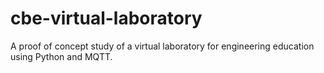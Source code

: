 # cbe-virtual-laboratory
A proof of concept study of a virtual laboratory for engineering education using Python and MQTT.
